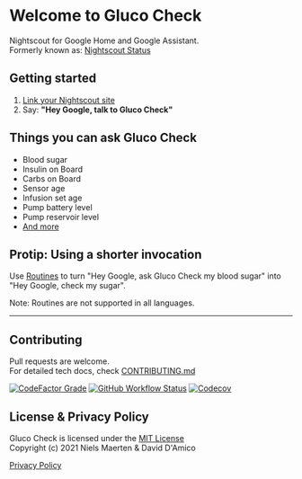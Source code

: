 # Welcome to Gluco Check
Nightscout for Google Home and Google Assistant.  
Formerly known as: [Nightscout Status](https://github.com/nielsmaerten/nightscout-assistant)

## Getting started

1. [Link your Nightscout site](https://glucocheck.app)
1. Say: **"Hey Google, talk to Gluco Check"**  

## Things you can ask Gluco Check

* Blood sugar
* Insulin on Board
* Carbs on Board
* Sensor age
* Infusion set age
* Pump battery level
* Pump reservoir level
* [And more](https://glucocheck.app/faq)

## Protip: Using a shorter invocation

Use [Routines](https://glucocheck.app/assets/routines-setup.mp4) to turn "Hey Google, ask Gluco Check my blood sugar" into  
"Hey Google, check my sugar".

Note: Routines are not supported in all languages.

---

## Contributing

Pull requests are welcome.  
For detailed tech docs, check [CONTRIBUTING.md](./CONTRIBUTING.md)

[![CodeFactor Grade](https://img.shields.io/codefactor/grade/github/nielsmaerten/gluco-check/main?style=flat-square)](https://www.codefactor.io/repository/github/nielsmaerten/gluco-check/)
[![GitHub Workflow Status](https://img.shields.io/github/workflow/status/nielsmaerten/gluco-check/Build,%20Test,%20Lint,%20Deploy?style=flat-square)](https://github.com/nielsmaerten/gluco-check/actions?query=workflow%3A%22Build%2C+Test%2C+Lint%2C+Deploy%22)
[![Codecov](https://img.shields.io/codecov/c/github/nielsmaerten/gluco-check?style=flat-square)](https://codecov.io/gh/nielsmaerten/gluco-check)


## License & Privacy Policy

Gluco Check is licensed under the [MIT License](./LICENSE)  
Copyright (c) 2021 
Niels Maerten & David D'Amico

[Privacy Policy](./gluco-check-common/strings/en-US/terms.md)
